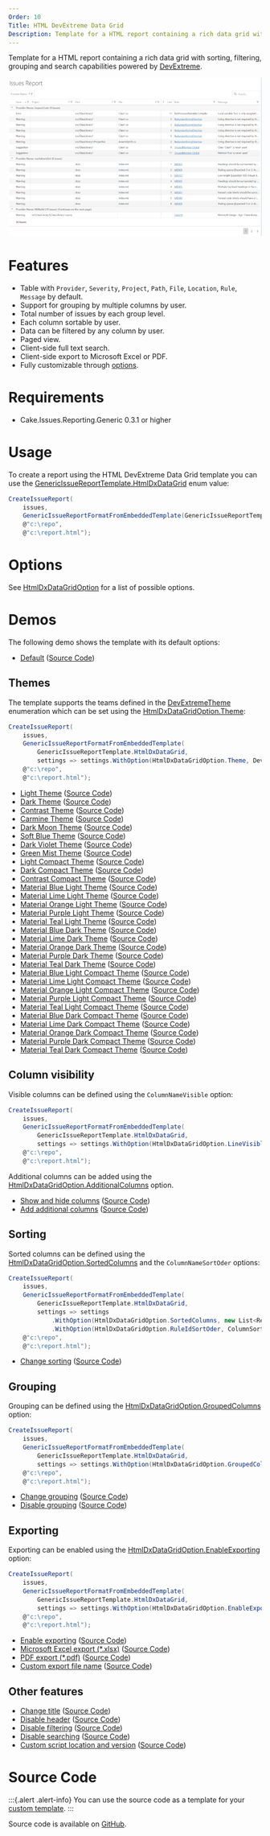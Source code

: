 ```yaml
---
Order: 10
Title: HTML DevExtreme Data Grid
Description: Template for a HTML report containing a rich data grid with sorting, filtering, grouping and search capabilities.
---
```

Template for a HTML report containing a rich data grid with sorting, filtering, grouping and search capabilities powered by [DevExtreme].

![HTML DevExtreme Data Grid](htmldxdatagrid01.png "HTML DevExtreme Data Grid")

# Features

* Table with `Provider`, `Severity`, `Project`, `Path`, `File`, `Location`, `Rule`, `Message` by default.
* Support for grouping by multiple columns by user.
* Total number of issues by each group level.
* Each column sortable by user.
* Data can be filtered by any column by user.
* Paged view.
* Client-side full text search.
* Client-side export to Microsoft Excel or PDF.
* Fully customizable through [options](#options).

# Requirements

* Cake.Issues.Reporting.Generic 0.3.1 or higher

# Usage

To create a report using the HTML DevExtreme Data Grid template you can use the [GenericIssueReportTemplate.HtmlDxDataGrid] enum value:

```csharp
CreateIssueReport(
    issues,
    GenericIssueReportFormatFromEmbeddedTemplate(GenericIssueReportTemplate.HtmlDxDataGrid),
    @"c:\repo",
    @"c:\report.html");
```

# Options

See [HtmlDxDataGridOption] for a list of possible options.

# Demos

The following demo shows the template with its default options:

* <a href="htmldxdatagrid-demo-default.html" target="_blank">Default</a>
  (<a href="https://github.com/cake-contrib/Cake.Issues.Reporting.Generic/blob/develop/demos/script-runner/build/create-reports/create-reports-htmldxdatagrid-default.cake" target="_blank">Source Code</a>)

## Themes

The template supports the teams defined in the [DevExtremeTheme] enumeration which can be set using the [HtmlDxDataGridOption.Theme]:

```csharp
CreateIssueReport(
    issues,
    GenericIssueReportFormatFromEmbeddedTemplate(
        GenericIssueReportTemplate.HtmlDxDataGrid,
        settings => settings.WithOption(HtmlDxDataGridOption.Theme, DevExtremeTheme.MaterialBlueLight)),
    @"c:\repo",
    @"c:\report.html");
```

* <a href="htmldxdatagrid-demo-theme-light.html" target="_blank">Light Theme</a>
  (<a href="https://github.com/cake-contrib/Cake.Issues.Reporting.Generic/blob/develop/demos/script-runner/build/create-reports/create-reports-htmldxdatagrid-theme-light.cake" target="_blank">Source Code</a>)
* <a href="htmldxdatagrid-demo-theme-dark.html" target="_blank">Dark Theme</a>
  (<a href="https://github.com/cake-contrib/Cake.Issues.Reporting.Generic/blob/develop/demos/script-runner/build/create-reports/create-reports-htmldxdatagrid-theme-dark.cake" target="_blank">Source Code</a>)
* <a href="htmldxdatagrid-demo-theme-contrast.html" target="_blank">Contrast Theme</a>
  (<a href="https://github.com/cake-contrib/Cake.Issues.Reporting.Generic/blob/develop/demos/script-runner/build/create-reports/create-reports-htmldxdatagrid-theme-contrast.cake" target="_blank">Source Code</a>)
* <a href="htmldxdatagrid-demo-theme-carmine.html" target="_blank">Carmine Theme</a>
  (<a href="https://github.com/cake-contrib/Cake.Issues.Reporting.Generic/blob/develop/demos/script-runner/build/create-reports/create-reports-htmldxdatagrid-theme-carmine.cake" target="_blank">Source Code</a>)
* <a href="htmldxdatagrid-demo-theme-darkmoon.html" target="_blank">Dark Moon Theme</a>
  (<a href="https://github.com/cake-contrib/Cake.Issues.Reporting.Generic/blob/develop/demos/script-runner/build/create-reports/create-reports-htmldxdatagrid-theme-darkmoon.cake" target="_blank">Source Code</a>)
* <a href="htmldxdatagrid-demo-theme-softblue.html" target="_blank">Soft Blue Theme</a>
  (<a href="https://github.com/cake-contrib/Cake.Issues.Reporting.Generic/blob/develop/demos/script-runner/build/create-reports/create-reports-htmldxdatagrid-theme-softblue.cake" target="_blank">Source Code</a>)
* <a href="htmldxdatagrid-demo-theme-darkviolet.html" target="_blank">Dark Violet Theme</a>
  (<a href="https://github.com/cake-contrib/Cake.Issues.Reporting.Generic/blob/develop/demos/script-runner/build/create-reports/create-reports-htmldxdatagrid-theme-darkviolet.cake" target="_blank">Source Code</a>)
* <a href="htmldxdatagrid-demo-theme-greenmist.html" target="_blank">Green Mist Theme</a>
  (<a href="https://github.com/cake-contrib/Cake.Issues.Reporting.Generic/blob/develop/demos/script-runner/build/create-reports/create-reports-htmldxdatagrid-theme-greenmist.cake" target="_blank">Source Code</a>)
* <a href="htmldxdatagrid-demo-theme-lightcompact.html" target="_blank">Light Compact Theme</a>
  (<a href="https://github.com/cake-contrib/Cake.Issues.Reporting.Generic/blob/develop/demos/script-runner/build/create-reports/create-reports-htmldxdatagrid-theme-lightcompact.cake" target="_blank">Source Code</a>)
* <a href="htmldxdatagrid-demo-theme-darkcompact.html" target="_blank">Dark Compact Theme</a>
  (<a href="https://github.com/cake-contrib/Cake.Issues.Reporting.Generic/blob/develop/demos/script-runner/build/create-reports/create-reports-htmldxdatagrid-theme-darkcompact.cake" target="_blank">Source Code</a>)
* <a href="htmldxdatagrid-demo-theme-contrastcompact.html" target="_blank">Contrast Compact Theme</a>
  (<a href="https://github.com/cake-contrib/Cake.Issues.Reporting.Generic/blob/develop/demos/script-runner/build/create-reports/create-reports-htmldxdatagrid-theme-contrastcompact.cake" target="_blank">Source Code</a>)
* <a href="htmldxdatagrid-demo-theme-materialbluelight.html" target="_blank">Material Blue Light Theme</a>
  (<a href="https://github.com/cake-contrib/Cake.Issues.Reporting.Generic/blob/develop/demos/script-runner/build/create-reports/create-reports-htmldxdatagrid-theme-materialbluelight.cake" target="_blank">Source Code</a>)
* <a href="htmldxdatagrid-demo-theme-materiallimelight.html" target="_blank">Material Lime Light Theme</a>
  (<a href="https://github.com/cake-contrib/Cake.Issues.Reporting.Generic/blob/develop/demos/script-runner/build/create-reports/create-reports-htmldxdatagrid-theme-materiallimelight.cake" target="_blank">Source Code</a>)
* <a href="htmldxdatagrid-demo-theme-materialorangelight.html" target="_blank">Material Orange Light Theme</a>
  (<a href="https://github.com/cake-contrib/Cake.Issues.Reporting.Generic/blob/develop/demos/script-runner/build/create-reports/create-reports-htmldxdatagrid-theme-materialorangelight.cake" target="_blank">Source Code</a>)
* <a href="htmldxdatagrid-demo-theme-materialpurplelight.html" target="_blank">Material Purple Light Theme</a>
  (<a href="https://github.com/cake-contrib/Cake.Issues.Reporting.Generic/blob/develop/demos/script-runner/build/create-reports/create-reports-htmldxdatagrid-theme-materialpurplelight.cake" target="_blank">Source Code</a>)
* <a href="htmldxdatagrid-demo-theme-materialteallight.html" target="_blank">Material Teal Light Theme</a>
  (<a href="https://github.com/cake-contrib/Cake.Issues.Reporting.Generic/blob/develop/demos/script-runner/build/create-reports/create-reports-htmldxdatagrid-theme-materialteallight.cake" target="_blank">Source Code</a>)
* <a href="htmldxdatagrid-demo-theme-materialbluedark.html" target="_blank">Material Blue Dark Theme</a>
  (<a href="https://github.com/cake-contrib/Cake.Issues.Reporting.Generic/blob/develop/demos/script-runner/build/create-reports/create-reports-htmldxdatagrid-theme-materialbluedark.cake" target="_blank">Source Code</a>)
* <a href="htmldxdatagrid-demo-theme-materiallimedark.html" target="_blank">Material Lime Dark Theme</a>
  (<a href="https://github.com/cake-contrib/Cake.Issues.Reporting.Generic/blob/develop/demos/script-runner/build/create-reports/create-reports-htmldxdatagrid-theme-materiallimedark.cake" target="_blank">Source Code</a>)
* <a href="htmldxdatagrid-demo-theme-materialorangedark.html" target="_blank">Material Orange Dark Theme</a>
  (<a href="https://github.com/cake-contrib/Cake.Issues.Reporting.Generic/blob/develop/demos/script-runner/build/create-reports/create-reports-htmldxdatagrid-theme-materialorangedark.cake" target="_blank">Source Code</a>)
* <a href="htmldxdatagrid-demo-theme-materialpurpledark.html" target="_blank">Material Purple Dark Theme</a>
  (<a href="https://github.com/cake-contrib/Cake.Issues.Reporting.Generic/blob/develop/demos/script-runner/build/create-reports/create-reports-htmldxdatagrid-theme-materialpurpledark.cake" target="_blank">Source Code</a>)
* <a href="htmldxdatagrid-demo-theme-materialtealdark.html" target="_blank">Material Teal Dark Theme</a>
  (<a href="https://github.com/cake-contrib/Cake.Issues.Reporting.Generic/blob/develop/demos/script-runner/build/create-reports/create-reports-htmldxdatagrid-theme-materialtealdark.cake" target="_blank">Source Code</a>)
* <a href="htmldxdatagrid-demo-theme-materialbluelightcompact.html" target="_blank">Material Blue Light Compact Theme</a>
  (<a href="https://github.com/cake-contrib/Cake.Issues.Reporting.Generic/blob/develop/demos/script-runner/build/create-reports/create-reports-htmldxdatagrid-theme-materialbluelightcompact.cake" target="_blank">Source Code</a>)
* <a href="htmldxdatagrid-demo-theme-materiallimelightcompact.html" target="_blank">Material Lime Light Compact Theme</a>
  (<a href="https://github.com/cake-contrib/Cake.Issues.Reporting.Generic/blob/develop/demos/script-runner/build/create-reports/create-reports-htmldxdatagrid-theme-materiallimelightcompact.cake" target="_blank">Source Code</a>)
* <a href="htmldxdatagrid-demo-theme-materialorangelightcompact.html" target="_blank">Material Orange Light Compact Theme</a>
  (<a href="https://github.com/cake-contrib/Cake.Issues.Reporting.Generic/blob/develop/demos/script-runner/build/create-reports/create-reports-htmldxdatagrid-theme-materialorangelightcompact.cake" target="_blank">Source Code</a>)
* <a href="htmldxdatagrid-demo-theme-materialpurplelightcompact.html" target="_blank">Material Purple Light Compact Theme</a>
  (<a href="https://github.com/cake-contrib/Cake.Issues.Reporting.Generic/blob/develop/demos/script-runner/build/create-reports/create-reports-htmldxdatagrid-theme-materialpurplelightcompact.cake" target="_blank">Source Code</a>)
* <a href="htmldxdatagrid-demo-theme-materialteallightcompact.html" target="_blank">Material Teal Light Compact Theme</a>
  (<a href="https://github.com/cake-contrib/Cake.Issues.Reporting.Generic/blob/develop/demos/script-runner/build/create-reports/create-reports-htmldxdatagrid-theme-materialteallightcompact.cake" target="_blank">Source Code</a>)
* <a href="htmldxdatagrid-demo-theme-materialbluedarkcompact.html" target="_blank">Material Blue Dark Compact Theme</a>
  (<a href="https://github.com/cake-contrib/Cake.Issues.Reporting.Generic/blob/develop/demos/script-runner/build/create-reports/create-reports-htmldxdatagrid-theme-materialbluedarkcompact.cake" target="_blank">Source Code</a>)
* <a href="htmldxdatagrid-demo-theme-materiallimedarkcompact.html" target="_blank">Material Lime Dark Compact Theme</a>
  (<a href="https://github.com/cake-contrib/Cake.Issues.Reporting.Generic/blob/develop/demos/script-runner/build/create-reports/create-reports-htmldxdatagrid-theme-materiallimedarkcompact.cake" target="_blank">Source Code</a>)
* <a href="htmldxdatagrid-demo-theme-materialorangedarkcompact.html" target="_blank">Material Orange Dark Compact Theme</a>
  (<a href="https://github.com/cake-contrib/Cake.Issues.Reporting.Generic/blob/develop/demos/script-runner/build/create-reports/create-reports-htmldxdatagrid-theme-materialorangedarkcompact.cake" target="_blank">Source Code</a>)
* <a href="htmldxdatagrid-demo-theme-materialpurpledarkcompact.html" target="_blank">Material Purple Dark Compact Theme</a>
  (<a href="https://github.com/cake-contrib/Cake.Issues.Reporting.Generic/blob/develop/demos/script-runner/build/create-reports/create-reports-htmldxdatagrid-theme-materialpurpledarkcompact.cake" target="_blank">Source Code</a>)
* <a href="htmldxdatagrid-demo-theme-materialtealdarkcompact.html" target="_blank">Material Teal Dark Compact Theme</a>
  (<a href="https://github.com/cake-contrib/Cake.Issues.Reporting.Generic/blob/develop/demos/script-runner/build/create-reports/create-reports-htmldxdatagrid-theme-materialtealdarkcompact.cake" target="_blank">Source Code</a>)

## Column visibility

Visible columns can be defined using the `ColumnNameVisible` option:

```csharp
CreateIssueReport(
    issues,
    GenericIssueReportFormatFromEmbeddedTemplate(
        GenericIssueReportTemplate.HtmlDxDataGrid,
        settings => settings.WithOption(HtmlDxDataGridOption.LineVisible, false)),
    @"c:\repo",
    @"c:\report.html");
```

Additional columns can be added using the [HtmlDxDataGridOption.AdditionalColumns] option.

* <a href="htmldxdatagrid-demo-columnhiding.html" target="_blank">Show and hide columns</a>
  (<a href="https://github.com/cake-contrib/Cake.Issues.Reporting.Generic/blob/develop/demos/script-runner/build/create-reports/create-reports-htmldxdatagrid-hide-columns.cake" target="_blank">Source Code</a>)
* <a href="htmldxdatagrid-demo-additionalcolumns.html" target="_blank">Add additional columns</a>
  (<a href="https://github.com/cake-contrib/Cake.Issues.Reporting.Generic/blob/develop/demos/script-runner/build/create-reports/create-reports-htmldxdatagrid-additional-columns.cake" target="_blank">Source Code</a>)

## Sorting

Sorted columns can be defined using the [HtmlDxDataGridOption.SortedColumns] and the
`ColumnNameSortOder` options:

```csharp
CreateIssueReport(
    issues,
    GenericIssueReportFormatFromEmbeddedTemplate(
        GenericIssueReportTemplate.HtmlDxDataGrid,
        settings => settings
            .WithOption(HtmlDxDataGridOption.SortedColumns, new List<ReportColumn> { ReportColumn.RuleId })
            .WithOption(HtmlDxDataGridOption.RuleIdSortOder, ColumnSortOderDescending )),
    @"c:\repo",
    @"c:\report.html");
```

* <a href="htmldxdatagrid-demo-sorting.html" target="_blank">Change sorting</a>
  (<a href="https://github.com/cake-contrib/Cake.Issues.Reporting.Generic/blob/develop/demos/script-runner/build/create-reports/create-reports-htmldxdatagrid-sorting.cake" target="_blank">Source Code</a>)

## Grouping

Grouping can be defined using the [HtmlDxDataGridOption.GroupedColumns] option:

```csharp
CreateIssueReport(
    issues,
    GenericIssueReportFormatFromEmbeddedTemplate(
        GenericIssueReportTemplate.HtmlDxDataGrid,
        settings => settings.WithOption(HtmlDxDataGridOption.GroupedColumns, new List<ReportColumn> { ReportColumn.RuleId })),
    @"c:\repo",
    @"c:\report.html");
```

* <a href="htmldxdatagrid-demo-grouping.html" target="_blank">Change grouping</a>
  (<a href="https://github.com/cake-contrib/Cake.Issues.Reporting.Generic/blob/develop/demos/script-runner/build/create-reports/create-reports-htmldxdatagrid-grouping.cake" target="_blank">Source Code</a>)
* <a href="htmldxdatagrid-demo-disablegrouping.html" target="_blank">Disable grouping</a>
  (<a href="https://github.com/cake-contrib/Cake.Issues.Reporting.Generic/blob/develop/demos/script-runner/build/create-reports/create-reports-htmldxdatagrid-disable-grouping.cake" target="_blank">Source Code</a>)

## Exporting

Exporting can be enabled using the [HtmlDxDataGridOption.EnableExporting] option:

```csharp
CreateIssueReport(
    issues,
    GenericIssueReportFormatFromEmbeddedTemplate(
        GenericIssueReportTemplate.HtmlDxDataGrid,
        settings => settings.WithOption(HtmlDxDataGridOption.EnableExporting, true)),
    @"c:\repo",
    @"c:\report.html");
```

* <a href="htmldxdatagrid-demo-enableexporting.html" target="_blank">Enable exporting</a>
  (<a href="https://github.com/cake-contrib/Cake.Issues.Reporting.Generic/blob/develop/demos/script-runner/build/create-reports/create-reports-htmldxdatagrid-enable-exporting.cake" target="_blank">Source Code</a>)
* <a href="htmldxdatagrid-demo-exportformat-xlsx.html" target="_blank">Microsoft Excel export (*.xlsx)</a>
  (<a href="https://github.com/cake-contrib/Cake.Issues.Reporting.Generic/blob/develop/demos/script-runner/build/create-reports/create-reports-htmldxdatagrid-exportformat-xlsx.cake" target="_blank">Source Code</a>)
* <a href="htmldxdatagrid-demo-exportformat-pdf.html" target="_blank">PDF export (*.pdf)</a>
  (<a href="https://github.com/cake-contrib/Cake.Issues.Reporting.Generic/blob/develop/demos/script-runner/build/create-reports/create-reports-htmldxdatagrid-exportformat-pdf.cake" target="_blank">Source Code</a>)
* <a href="htmldxdatagrid-demo-customexportfilename.html" target="_blank">Custom export file name</a>
  (<a href="https://github.com/cake-contrib/Cake.Issues.Reporting.Generic/blob/develop/demos/script-runner/build/create-reports/create-reports-htmldxdatagrid-custom-export-filename.cake" target="_blank">Source Code</a>)

## Other features

* <a href="htmldxdatagrid-demo-changetitle.html" target="_blank">Change title</a>
  (<a href="https://github.com/cake-contrib/Cake.Issues.Reporting.Generic/blob/develop/demos/script-runner/build/create-reports/create-reports-htmldxdatagrid-change-title.cake" target="_blank">Source Code</a>)
* <a href="htmldxdatagrid-demo-disableheader.html" target="_blank">Disable header</a>
  (<a href="https://github.com/cake-contrib/Cake.Issues.Reporting.Generic/blob/develop/demos/script-runner/build/create-reports/create-reports-htmldxdatagrid-disable-header.cake" target="_blank">Source Code</a>)
* <a href="htmldxdatagrid-demo-disablefiltering.html" target="_blank">Disable filtering</a>
  (<a href="https://github.com/cake-contrib/Cake.Issues.Reporting.Generic/blob/develop/demos/script-runner/build/create-reports/create-reports-htmldxdatagrid-disable-filtering.cake" target="_blank">Source Code</a>)
* <a href="htmldxdatagrid-demo-disablesearching.html" target="_blank">Disable searching</a>
  (<a href="https://github.com/cake-contrib/Cake.Issues.Reporting.Generic/blob/develop/demos/script-runner/build/create-reports/create-reports-htmldxdatagrid-disable-searching.cake" target="_blank">Source Code</a>)
* <a href="htmldxdatagrid-demo-customscriptlocation.html" target="_blank">Custom script location and version</a>
  (<a href="https://github.com/cake-contrib/Cake.Issues.Reporting.Generic/blob/develop/demos/script-runner/build/create-reports/create-reports-htmldxdatagrid-custom-script-location.cake" target="_blank">Source Code</a>)

# Source Code

:::{.alert .alert-info}
You can use the source code as a template for your [custom template].
:::

Source code is available on [GitHub].

[DevExtreme]: https://js.devexpress.com
[GenericIssueReportTemplate.HtmlDxDataGrid]: ../../../../../api/Cake.Issues.Reporting.Generic/GenericIssueReportTemplate/0E9E9D94
[HtmlDxDataGridOption]: ../../../../../api/Cake.Issues.Reporting.Generic/HtmlDxDataGridOption/
[DevExtremeTheme]: ../../../../../api/Cake.Issues.Reporting.Generic/DevExtremeTheme/
[HtmlDxDataGridOption.Theme]: ../../../../../api/Cake.Issues.Reporting.Generic/HtmlDxDataGridOption/EA83DCAB
[HtmlDxDataGridOption.AdditionalColumns]: ../../../../../api/Cake.Issues.Reporting.Generic/HtmlDxDataGridOption/F9860912
[HtmlDxDataGridOption.SortedColumns]: ../../../../../api/Cake.Issues.Reporting.Generic/HtmlDxDataGridOption/D578E453
[HtmlDxDataGridOption.GroupedColumns]: ../../../../../api/Cake.Issues.Reporting.Generic/HtmlDxDataGridOption/0907599C
[HtmlDxDataGridOption.EnableExporting]: ../../../../../api/Cake.Issues.Reporting.Generic/HtmlDxDataGridOption/1441E285
[custom template]: ../examples/custom-template
[GitHub]: https://github.com/cake-contrib/Cake.Issues.Reporting.Generic/blob/develop/src/Cake.Issues.Reporting.Generic/Templates/DxDataGrid.cshtml
